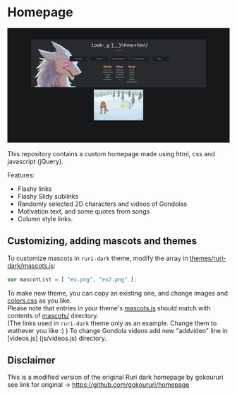 Homepage
====

![alt tag](screenshots/preview.png "Homepage preview")

This repository contains a custom homepage made using html, css and javascript (jQuery).

Features:
* Flashy links
* Flashy Slidy sublinks
* Randomly selected 2D characters and videos of Gondolas
* Motivation text, and some quotes from songs
* Column style links.

Customizing, adding mascots and themes
----

To customize mascots in `ruri-dark` theme, modify the array in [themes/ruri-dark/mascots.js](themes/ruri-dark/mascots.js):
```javascript
var mascotList = [ "ex.png", "ex2.png" ];
```

To make new theme, you can copy an existing one, and change images and [colors.css](themes/ruri-dark/colors.css) as you like.  
Please note that entries in your theme's [mascots.js](themes/ruri-dark/mascots.js) should match with contents of [mascots/](themes/ruri-dark/mascots/) directory.  
(The links used in `ruri-dark` theme only as an example. Change them to wathever you like :) )
To change Gondola videos add new "addvideo" line in [videos.js] (js/videos.js) directory.

Disclaimer
----
This is a modified version of the original Ruri dark homepage by gokoururi see link for original -> https://github.com/gokoururi/homepage